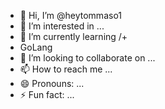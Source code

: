 - 👋 Hi, I’m @heytommaso1
- 👀 I’m interested in ...
- 🌱 I’m currently learning /+
- GoLang
- 💞️ I’m looking to collaborate on ...
- 📫 How to reach me ...
- 😄 Pronouns: ...
- ⚡ Fun fact: ...

<!---
heytommaso1/heytommaso1 is a ✨ special ✨ repository because its `README.md` (this file) appears on your GitHub profile.
You can click the Preview link to take a look at your changes.
--->
